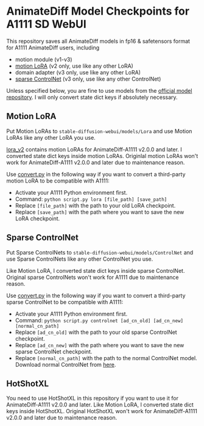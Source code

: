 # AnimateDiff Model Checkpoints for A1111 SD WebUI
This repository saves all AnimateDiff models in fp16 & safetensors format for A1111 AnimateDiff users, including
- motion module (v1-v3)
- [motion LoRA](#motion-lora) (v2 only, use like any other LoRA)
- domain adapter (v3 only, use like any other LoRA)
- [sparse ControlNet](#sparse-controlnet) (v3 only, use like any other ControlNet)

Unless specified below, you are fine to use models from the [official model repository](https://huggingface.co/guoyww/animatediff/tree/main). I will only convert state dict keys if absolutely necessary.


## Motion LoRA
Put Motion LoRAs to `stable-diffusion-webui/models/Lora` and use Motion LoRAs like any other LoRA you use.

[lora_v2](https://huggingface.co/conrevo/AnimateDiff-A1111/tree/main/lora_v2) contains motion LoRAs for AnimateDiff-A1111 v2.0.0 and later. I converted state dict keys inside motion LoRAs. Originlal motion LoRAs won't work for AnimateDiff-A1111 v2.0.0 and later due to maintenance reason.

Use [convert.py](convert.py) in the following way if you want to convert a third-party motion LoRA to be compatible with A1111:
- Activate your A1111 Python environment first.
- Command: `python script.py lora [file_path] [save_path]`
- Replace `[file_path]` with the path to your old LoRA checkpoint.
- Replace `[save_path]` with the path where you want to save the new LoRA checkpoint.


## Sparse ControlNet
Put Sparse ControlNets to `stable-diffusion-webui/models/ControlNet` and use Sparse ControlNets like any other ControlNet you use.

Like Motion LoRA, I converted state dict keys inside sparse ControlNet. Original sparse ControlNets won't work for A1111 due to maintenance reason.

Use [convert.py](convert.py) in the following way if you want to convert a third-party sparse ControlNet to be compatible with A1111:
- Activate your A1111 Python environment first.
- Command: `python script.py controlnet [ad_cn_old] [ad_cn_new] [normal_cn_path]`
- Replace `[ad_cn_old]` with the path to your old sparse ControlNet checkpoint.
- Replace `[ad_cn_new]` with the path where you want to save the new sparse ControlNet checkpoint.
- Replace `[normal_cn_path]` with the path to the normal ControlNet model. Download normal ControlNet from [here](https://huggingface.co/lllyasviel/control_v11p_sd15_openpose/resolve/main/diffusion_pytorch_model.fp16.safetensors?download=true).


## HotShotXL
You need to use HotShotXL in this repository if you want to use it for AnimateDiff-A1111 v2.0.0 and later. Like Motion LoRA, I converted state dict keys inside HotShotXL. Original HotShotXL won't work for AnimateDiff-A1111 v2.0.0 and later due to maintenance reason.
